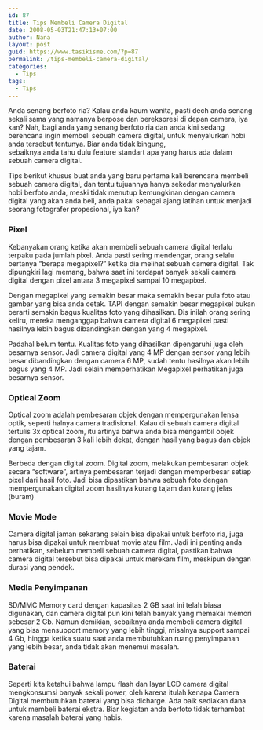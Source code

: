 ```yaml
---
id: 87
title: Tips Membeli Camera Digital
date: 2008-05-03T21:47:13+07:00
author: Nana
layout: post
guid: https://www.tasikisme.com/?p=87
permalink: /tips-membeli-camera-digital/
categories:
  - Tips
tags:
  - Tips
---
```

Anda senang berfoto ria? Kalau anda kaum wanita, pasti dech anda senang sekali sama yang namanya berpose dan berekspresi di depan camera, iya kan? Nah, bagi anda yang senang berfoto ria dan anda kini sedang berencana ingin membeli sebuah camera digital, untuk menyalurkan hobi anda tersebut tentunya. Biar anda tidak bingung,  
sebaiknya anda tahu dulu feature standart apa yang harus ada dalam sebuah camera digital.

Tips berikut khusus buat anda yang baru pertama kali berencana membeli sebuah camera digital, dan tentu tujuannya hanya sekedar menyalurkan hobi berfoto anda, meski tidak menutup kemungkinan dengan camera digital yang akan anda beli, anda pakai sebagai ajang latihan untuk menjadi seorang fotografer propesional, iya kan?

### Pixel

Kebanyakan orang ketika akan membeli sebuah camera digital terlalu terpaku pada jumlah pixel. Anda pasti sering mendengar, orang selalu bertanya “berapa megapixel?” ketika dia melihat sebuah camera digital. Tak dipungkiri lagi memang, bahwa saat ini terdapat banyak sekali camera digital dengan pixel antara 3 megapixel sampai 10 megapixel.

Dengan megapixel yang semakin besar maka semakin besar pula foto atau gambar yang bisa anda cetak. TAPI dengan semakin besar megapixel bukan berarti semakin bagus kualitas foto yang dihasilkan. Dis inilah orang sering keliru, mereka menganggap bahwa camera digital 6 megapixel pasti hasilnya lebih bagus dibandingkan dengan yang 4 megapixel.

Padahal belum tentu. Kualitas foto yang dihasilkan dipengaruhi juga oleh besarnya sensor. Jadi camera digital yang 4 MP dengan sensor yang lebih besar dibandingkan dengan camera 6 MP, sudah tentu hasilnya akan lebih bagus yang 4 MP. Jadi selain memperhatikan Megapixel perhatikan juga besarnya sensor.

### Optical Zoom

Optical zoom adalah pembesaran objek dengan mempergunakan lensa optik, seperti halnya camera tradisional. Kalau di sebuah camera digital tertulis 3x optical zoom, itu artinya bahwa anda bisa mengambil objek dengan pembesaran 3 kali lebih dekat, dengan hasil yang bagus dan objek yang tajam.

Berbeda dengan digital zoom. Digital zoom, melakukan pembesaran objek secara “software”, artinya pembesaran terjadi dengan memperbesar setiap pixel dari hasil foto. Jadi bisa dipastikan bahwa sebuah foto dengan mempergunakan digital zoom hasilnya kurang tajam dan kurang jelas (buram)

### Movie Mode

Camera digital jaman sekarang selain bisa dipakai untuk berfoto ria, juga harus bisa dipakai untuk membuat movie atau film. Jadi ini penting anda perhatikan, sebelum membeli sebuah camera digital, pastikan bahwa camera digital tersebut bisa dipakai untuk merekam film, meskipun dengan durasi yang pendek.

### Media Penyimpanan

SD/MMC Memory card dengan kapasitas 2 GB saat ini telah biasa digunakan, dan camera digital pun kini telah banyak yang memakai memori sebesar 2 Gb. Namun demikian, sebaiknya anda membeli camera digital yang bisa mensupport memory yang lebih tinggi, misalnya support sampai 4 Gb, hingga ketika suatu saat anda membutuhkan ruang penyimpanan yang lebih besar, anda tidak akan menemui masalah.

### Baterai

Seperti kita ketahui bahwa lampu flash dan layar LCD camera digital mengkonsumsi banyak sekali power, oleh karena itulah kenapa Camera Digital membutuhkan baterai yang bisa dicharge. Ada baik sediakan dana untuk membeli baterai ekstra. Biar kegiatan anda berfoto tidak terhambat karena masalah baterai yang habis.